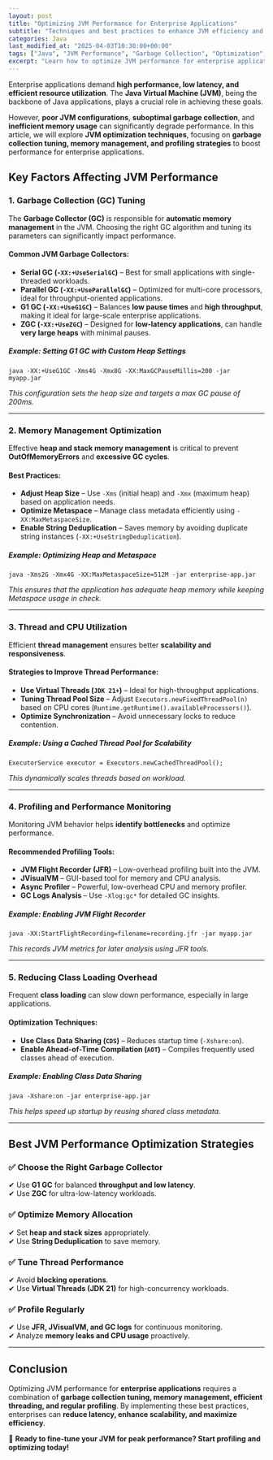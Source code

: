 ```yaml
---
layout: post
title: "Optimizing JVM Performance for Enterprise Applications"
subtitle: "Techniques and best practices to enhance JVM efficiency and scalability in enterprise environments."
categories: Java
last_modified_at: "2025-04-03T10:30:00+00:00"
tags: ["Java", "JVM Performance", "Garbage Collection", "Optimization", "Enterprise Applications", "Profiling"]
excerpt: "Learn how to optimize JVM performance for enterprise applications by tuning garbage collection, memory management, and leveraging profiling tools to enhance efficiency and scalability."
---
```

Enterprise applications demand **high performance, low latency, and efficient resource utilization**. The **Java Virtual Machine (JVM)**, being the backbone of Java applications, plays a crucial role in achieving these goals.

However, **poor JVM configurations**, **suboptimal garbage collection**, and **inefficient memory usage** can significantly degrade performance. In this article, we will explore **JVM optimization techniques**, focusing on **garbage collection tuning, memory management, and profiling strategies** to boost performance for enterprise applications.

## Key Factors Affecting JVM Performance

### 1. **Garbage Collection (GC) Tuning**
The **Garbage Collector (GC)** is responsible for **automatic memory management** in the JVM. Choosing the right GC algorithm and tuning its parameters can significantly impact performance.

#### Common JVM Garbage Collectors:
- **Serial GC (`-XX:+UseSerialGC`)** – Best for small applications with single-threaded workloads.
- **Parallel GC (`-XX:+UseParallelGC`)** – Optimized for multi-core processors, ideal for throughput-oriented applications.
- **G1 GC (`-XX:+UseG1GC`)** – Balances **low pause times** and **high throughput**, making it ideal for large-scale enterprise applications.
- **ZGC (`-XX:+UseZGC`)** – Designed for **low-latency applications**, can handle **very large heaps** with minimal pauses.

##### Example: Setting G1 GC with Custom Heap Settings
```
java -XX:+UseG1GC -Xms4G -Xmx8G -XX:MaxGCPauseMillis=200 -jar myapp.jar
```
*This configuration sets the heap size and targets a max GC pause of 200ms.*

---

### 2. **Memory Management Optimization**
Effective **heap and stack memory management** is critical to prevent **OutOfMemoryErrors** and **excessive GC cycles**.

#### Best Practices:
- **Adjust Heap Size** – Use `-Xms` (initial heap) and `-Xmx` (maximum heap) based on application needs.
- **Optimize Metaspace** – Manage class metadata efficiently using `-XX:MaxMetaspaceSize`.
- **Enable String Deduplication** – Saves memory by avoiding duplicate string instances (`-XX:+UseStringDeduplication`).

##### Example: Optimizing Heap and Metaspace
```
java -Xms2G -Xmx4G -XX:MaxMetaspaceSize=512M -jar enterprise-app.jar
```
*This ensures that the application has adequate heap memory while keeping Metaspace usage in check.*

---

### 3. **Thread and CPU Utilization**
Efficient **thread management** ensures better **scalability and responsiveness**.

#### Strategies to Improve Thread Performance:
- **Use Virtual Threads (`JDK 21+`)** – Ideal for high-throughput applications.
- **Tuning Thread Pool Size** – Adjust `Executors.newFixedThreadPool(n)` based on CPU cores (`Runtime.getRuntime().availableProcessors()`).
- **Optimize Synchronization** – Avoid unnecessary locks to reduce contention.

##### Example: Using a Cached Thread Pool for Scalability
```
ExecutorService executor = Executors.newCachedThreadPool();
```
*This dynamically scales threads based on workload.*

---

### 4. **Profiling and Performance Monitoring**
Monitoring JVM behavior helps **identify bottlenecks** and optimize performance.

#### Recommended Profiling Tools:
- **JVM Flight Recorder (JFR)** – Low-overhead profiling built into the JVM.
- **JVisualVM** – GUI-based tool for memory and CPU analysis.
- **Async Profiler** – Powerful, low-overhead CPU and memory profiler.
- **GC Logs Analysis** – Use `-Xlog:gc*` for detailed GC insights.

##### Example: Enabling JVM Flight Recorder
```
java -XX:StartFlightRecording=filename=recording.jfr -jar myapp.jar
```
*This records JVM metrics for later analysis using JFR tools.*

---

### 5. **Reducing Class Loading Overhead**
Frequent **class loading** can slow down performance, especially in large applications.

#### Optimization Techniques:
- **Use Class Data Sharing (`CDS`)** – Reduces startup time (`-Xshare:on`).
- **Enable Ahead-of-Time Compilation (`AOT`)** – Compiles frequently used classes ahead of execution.

##### Example: Enabling Class Data Sharing
```
java -Xshare:on -jar enterprise-app.jar
```
*This helps speed up startup by reusing shared class metadata.*

---

## Best JVM Performance Optimization Strategies

### ✅ **Choose the Right Garbage Collector**
✔ Use **G1 GC** for balanced **throughput and low latency**.  
✔ Use **ZGC** for ultra-low-latency workloads.

### ✅ **Optimize Memory Allocation**
✔ Set **heap and stack sizes** appropriately.  
✔ Use **String Deduplication** to save memory.

### ✅ **Tune Thread Performance**
✔ Avoid **blocking operations**.  
✔ Use **Virtual Threads (JDK 21)** for high-concurrency workloads.

### ✅ **Profile Regularly**
✔ Use **JFR, JVisualVM, and GC logs** for continuous monitoring.  
✔ Analyze **memory leaks and CPU usage** proactively.

---

## Conclusion

Optimizing JVM performance for **enterprise applications** requires a combination of **garbage collection tuning, memory management, efficient threading, and regular profiling**. By implementing these best practices, enterprises can **reduce latency, enhance scalability, and maximize efficiency**.

🚀 **Ready to fine-tune your JVM for peak performance? Start profiling and optimizing today!**
